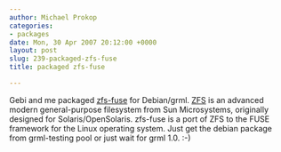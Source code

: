 ```yaml
---
author: Michael Prokop
categories:
- packages
date: Mon, 30 Apr 2007 20:12:00 +0000
layout: post
slug: 239-packaged-zfs-fuse
title: packaged zfs-fuse

---
```

Gebi and me packaged [zfs\-fuse](http://www.wizy.org/wiki/ZFS_on_FUSE) for Debian/grml. [ZFS](http://www.opensolaris.org/os/community/zfs/) is an advanced modern general\-purpose filesystem from Sun Microsystems, originally designed for Solaris/OpenSolaris. zfs\-fuse is a port of ZFS to the FUSE framework for the Linux operating system. Just get the debian package from grml\-testing pool or just wait for grml 1\.0\. :\-)
